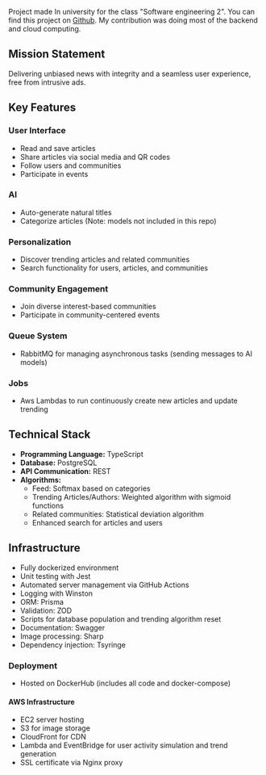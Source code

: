 Project made In university for the class "Software engineering 2". You can find this project on [Github](https://github.com/dcanasp/trUNews). My contribution was doing most of the backend and cloud computing. 

## Mission Statement
Delivering unbiased news with integrity and a seamless user experience, free from intrusive ads.

## Key Features

### User Interface
- Read and save articles
- Share articles via social media and QR codes
- Follow users and communities
- Participate in events

### AI
- Auto-generate natural titles
- Categorize articles 
 (Note: models not included in this repo)

### Personalization
- Discover trending articles and related communities
- Search functionality for users, articles, and communities

### Community Engagement
- Join diverse interest-based communities
- Participate in community-centered events
### Queue System
- RabbitMQ for managing asynchronous tasks (sending messages to AI models)
### Jobs
- Aws Lambdas to run continuously create new articles and update trending
## Technical Stack

- **Programming Language:** TypeScript
- **Database:** PostgreSQL
- **API Communication:** REST
- **Algorithms:**
  - Feed: Softmax based on categories
  - Trending Articles/Authors: Weighted algorithm with sigmoid functions
  - Related communities: Statistical deviation algorithm
  - Enhanced search for articles and users


## Infrastructure

- Fully dockerized environment
- Unit testing with Jest
- Automated server management via GitHub Actions
- Logging with Winston
- ORM: Prisma
- Validation: ZOD
- Scripts for database population and trending algorithm reset
- Documentation: Swagger
- Image processing: Sharp
- Dependency injection: Tsyringe

### Deployment
- Hosted on DockerHub (includes all code and docker-compose)

#### AWS Infrastructure
- EC2 server hosting
- S3 for image storage
- CloudFront for CDN
- Lambda and EventBridge for user activity simulation and trend generation
- SSL certificate via Nginx proxy



